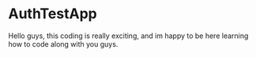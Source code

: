 # AuthTestApp
Hello guys, this coding is really exciting, and im happy to be here learning how to code along with you guys. 
